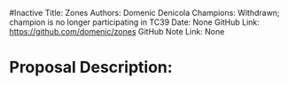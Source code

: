 #Inactive
Title: Zones
Authors: Domenic Denicola
Champions: Withdrawn; champion is no longer participating in TC39
Date: None
GitHub Link: https://github.com/domenic/zones
GitHub Note Link: None

# Proposal Description:
